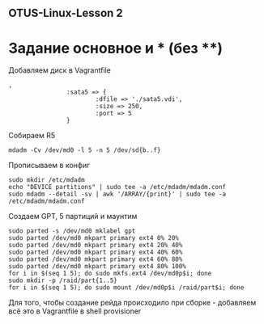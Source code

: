 ## OTUS-Linux-Lesson 2
# Задание основное и * (без **)    

Добавляем диск в Vagrantfile 
```
,
                :sata5 => {
                        :dfile => './sata5.vdi',
                        :size => 250, 
                        :port => 5
                }
```

Собираем R5
```
mdadm -Cv /dev/md0 -l 5 -n 5 /dev/sd{b..f}
```

Прописываем в конфиг
```
sudo mkdir /etc/mdadm
echo "DEVICE partitions" | sudo tee -a /etc/mdadm/mdadm.conf
sudo mdadm --detail -sv | awk '/ARRAY/{print}' | sudo tee -a /etc/mdadm/mdadm.conf
```

Создаем GPT, 5 партиций и маунтим
```
sudo parted -s /dev/md0 mklabel gpt
sudo parted /dev/md0 mkpart primary ext4 0% 20%
sudo parted /dev/md0 mkpart primary ext4 20% 40%
sudo parted /dev/md0 mkpart primary ext4 40% 60%
sudo parted /dev/md0 mkpart primary ext4 60% 80%
sudo parted /dev/md0 mkpart primary ext4 80% 100%
for i in $(seq 1 5); do sudo mkfs.ext4 /dev/md0p$i; done
sudo mkdir -p /raid/part{1..5}
for i in $(seq 1 5); do sudo mount /dev/md0p$i /raid/part$i; done 
```

Для того, чтобы создание рейда происходило при сборке - добавляем всё это в Vagrantfile в shell provisioner
